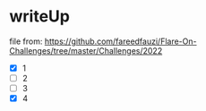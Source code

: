 # writeUp

file from: https://github.com/fareedfauzi/Flare-On-Challenges/tree/master/Challenges/2022

- [x] 1
- [ ] 2
- [ ] 3
- [x] 4